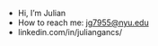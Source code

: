 - Hi, I’m Julian
- How to reach me: jg7955@nyu.edu
- linkedin.com/in/juliangancs/

<!---
JulianGan/JulianGan is a ✨ special ✨ repository because its `README.md` (this file) appears on your GitHub profile.
You can click the Preview link to take a look at your changes.
--->
